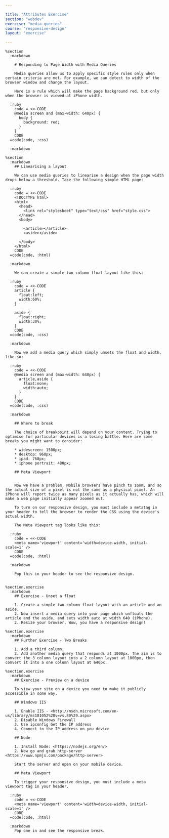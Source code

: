 ```yaml
---

title: "Attributes Exercise"
section: "webdev"
exercise: "media-queries"
course: "responsive-design"
layout: "exercise"

---
```


    %section
      :markdown

        # Responding to Page Width with Media Queries

        Media queries allow us to apply specific style rules only when certain criteria are met. For example, we can detect to width of the browser window and change the layout.

        Here is a rule which will make the page background red, but only when the browser is viewed at iPhone width.

      :ruby
        code = <<-CODE
        @media screen and (max-width: 640px) {
          body {
            background: red;
          }
        }
        CODE
      =code(code, :css)

      :markdown

    %section
      :markdown
        ## Linearising a layout

        We can use media queries to linearise a design when the page width drops below a threshold. Take the following simple HTML page:

      :ruby
        code = <<-CODE
        <!DOCTYPE html>
        <html>
          <head>
            <link rel="stylesheet" type="text/css" href="style.css">
          </head>
          <body>

            <article></article>
            <aside></aside>

          </body>
        </html>
        CODE
      =code(code, :html)

      :markdown

        We can create a simple two column float layout like this:

      :ruby
        code = <<-CODE
        article {
          float:left;
          width:60%;
        }

        aside {
          float:right;
          width:30%;
        }
        CODE
      =code(code, :css)

      :markdown

        Now we add a media query which simply unsets the float and width, like so:

      :ruby
        code = <<-CODE
        @media screen and (max-width: 640px) {
          article,aside {
            float:none;
            width:auto;
          }
        }
        CODE
      =code(code, :css)

      :markdown

        ## Where to break

        The choice of breakpoint will depend on your content. Trying to optimise for particular devices is a losing battle. Here are some breaks you might want to consider:

        * widescreen: 1500px;
        * desktop: 960px;
        * ipad: 768px;
        * iphone portrait: 480px;

        ## Meta Viewport


        Now we have a problem. Mobile browsers have pinch to zoom, and so the actual size of a pixel is not the same as a physical pixel. An iPhone will report twice as many pixels as it actually has, which will make a web page initially appear zoomed out.

        To turn on our responsive design, you must include a metatag in your header to tell the browser to render the CSS using the device's actual width.

        The Meta Viewport tag looks like this:

      :ruby
        code = <<-CODE
        <meta name='viewport' content='width=device-width, initial-scale=1' />
        CODE
      =code(code, :html)

      :markdown

        Pop this in your header to see the responsive design.


    %section.exercise
      :markdown
        ## Exercise - Unset a float

        1. Create a simple two column float layout with an article and an aside.
        2. Now insert a media query into your page which unfloats the article and the aside, and sets width auto at width 640 (iPhone).
        2. Resize your browser. Wow, you have a responsive design!

    %section.exercise
      :markdown
        ## Further Exercise - Two Breaks

        1. Add a third column.
        2. Add another media query that responds at 1000px. The aim is to convert the 3 column layout into a 2 column layout at 1000px, then convert it into a one column layout at 640px.

    %section.exercise
      :markdown
        ## Exercise - Preview on a device

        To view your site on a device you need to make it publicly accessible in some way.

        ## Windows IIS

        1. Enable IIS - <http://msdn.microsoft.com/en-us/library/ms181052%28v=vs.80%29.aspx>
        2. Disable Windows Firewall
        3. Use ipconfig Get the IP address
        4. Connect to the IP address on you device

        ## Node

        1. Install Node: <https://nodejs.org/en/>
        2. Now go and grab http-server <https://www.npmjs.com/package/http-server>

        Start the server and open on your mobile device.

        ## Meta Viewport

        To trigger your responsive design, you must include a meta viewport tag in your header.

      :ruby
        code = <<-CODE
        <meta name='viewport' content='width=device-width, initial-scale=1' />
        CODE
      =code(code, :html)

      :markdown
        Pop one in and see the responsive break.
